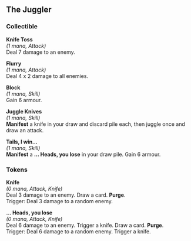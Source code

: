 ## The Juggler

### Collectible
**Knife Toss**  
*(1 mana, Attack)*  
Deal 7 damage to an enemy.

**Flurry**  
*(1 mana, Attack)*  
Deal 4 x 2 damage to all enemies.

**Block**  
*(1 mana, Skill)*  
Gain 6 armour.

**Juggle Knives**  
*(1 mana, Skill)*  
**Manifest** a knife in your draw and discard pile each, then juggle once and draw an attack.

**Tails, I win...**  
*(1 mana, Skill)*  
**Manifest** a **... Heads, you lose** in your draw pile. Gain 6 armour. 

### Tokens
**Knife**  
*(0 mana, Attack, Knife)*  
Deal 3 damage to an enemy. Draw a card. **Purge**.  
Trigger: Deal 3 damage to a random enemy.

**... Heads, you lose**  
*(0 mana, Attack, Knife)*  
Deal 6 damage to an enemy. Trigger a knife. Draw a card. **Purge**.  
Trigger: Deal 6 damage to a random enemy. Trigger a knife.